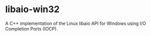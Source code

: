 # libaio-win32
A C++ implementation of the Linux libaio API for Windows using I/O Completion Ports (IOCP).
